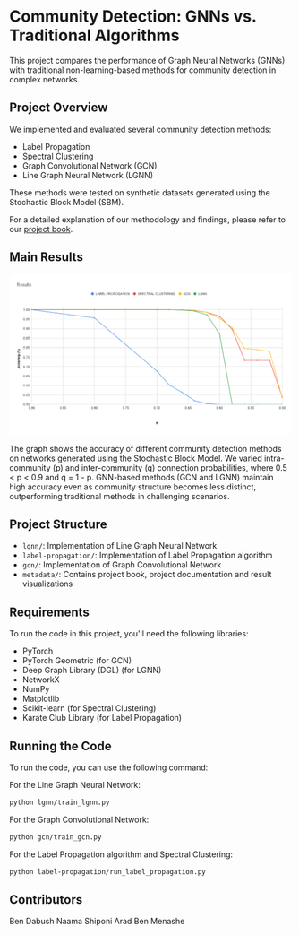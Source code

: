 # Community Detection: GNNs vs. Traditional Algorithms

This project compares the performance of Graph Neural Networks (GNNs) with traditional non-learning-based methods for community detection in complex networks.

## Project Overview

We implemented and evaluated several community detection methods:

- Label Propagation
- Spectral Clustering
- Graph Convolutional Network (GCN)
- Line Graph Neural Network (LGNN)

These methods were tested on synthetic datasets generated using the Stochastic Block Model (SBM).

For a detailed explanation of our methodology and findings, please refer to our [project book](metadata/project_book.pdf).

## Main Results

![Community Detection Results](metadata/main_pq_results.png)

The graph shows the accuracy of different community detection methods on networks generated using the Stochastic Block Model. We varied intra-community (p) and inter-community (q) connection probabilities, where 0.5 < p < 0.9 and q = 1 - p. GNN-based methods (GCN and LGNN) maintain high accuracy even as community structure becomes less distinct, outperforming traditional methods in challenging scenarios.

## Project Structure

- `lgnn/`: Implementation of Line Graph Neural Network
- `label-propagation/`: Implementation of Label Propagation algorithm
- `gcn/`: Implementation of Graph Convolutional Network
- `metadata/`: Contains project book, project documentation and result visualizations

## Requirements

To run the code in this project, you'll need the following libraries:

- PyTorch
- PyTorch Geometric (for GCN)
- Deep Graph Library (DGL) (for LGNN)
- NetworkX
- NumPy
- Matplotlib
- Scikit-learn (for Spectral Clustering)
- Karate Club Library (for Label Propagation)

## Running the Code

To run the code, you can use the following command:

For the Line Graph Neural Network:

```bash
python lgnn/train_lgnn.py
```

For the Graph Convolutional Network:

```bash
python gcn/train_gcn.py
```

For the Label Propagation algorithm and Spectral Clustering:

```bash
python label-propagation/run_label_propagation.py
```

## Contributors

Ben Dabush
Naama Shiponi
Arad Ben Menashe
